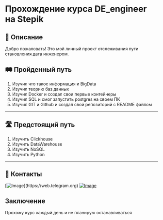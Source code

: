 # Прохождение курса DE_engineer на Stepik

📖 Описание
-----
Добро пожаловать! Это мой личный проект отслеживания пути становления дата инженером.

🛤️ Пройденный путь
------
1. Изучил что такое информация и BigData
2. Изучил теорию баз данных
3. Изучил Docker и создал свои первые контейнеры
4. Изучил SQL и смог запустить postgres на своем ПК
5. Изучил GIT и Github и создал свой репозиторий с README файлом
--- 
🛣️ Предстоящий путь
----
1. Изучить Clickhouse 
2. Изучить DataWarehouse
3. Изучить NoSQL
4. Изучить Python
---

📱 Контакты 
----

[![Image]([https://img.icons8.com/?size=100&id=S7SmOe7EhSRE&format=png&color=000000](https://img.icons8.com/?size=100&id=oWiuH0jFiU0R&format=png&color=000000))](https://web.telegram.org)
[![Image](https://img.icons8.com/?size=100&id=s5qsgujjlJYX&format=png&color=000000)](https://vk.com)




Заключение
----
Прохожу курс каждый день и не планирую останавливаться
